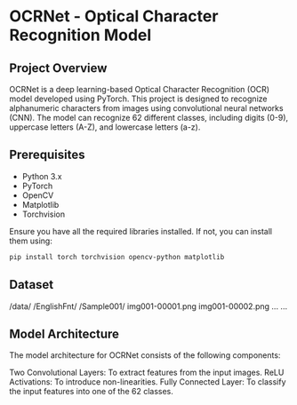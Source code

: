 # OCRNet - Optical Character Recognition Model

## Project Overview
OCRNet is a deep learning-based Optical Character Recognition (OCR) model developed using PyTorch. This project is designed to recognize alphanumeric characters from images using convolutional neural networks (CNN). The model can recognize 62 different classes, including digits (0-9), uppercase letters (A-Z), and lowercase letters (a-z).


## Prerequisites
- Python 3.x
- PyTorch
- OpenCV
- Matplotlib
- Torchvision

Ensure you have all the required libraries installed. If not, you can install them using:
```bash
pip install torch torchvision opencv-python matplotlib

```

## Dataset
/data/
    /EnglishFnt/
        /Sample001/
            img001-00001.png
            img001-00002.png
            ...
        ...


## Model Architecture
The model architecture for OCRNet consists of the following components:

Two Convolutional Layers: To extract features from the input images.
ReLU Activations: To introduce non-linearities.
Fully Connected Layer: To classify the input features into one of the 62 classes.
